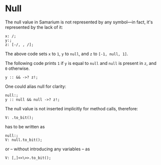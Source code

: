 # Null

The null value in Samarium is not represented by any symbol—in fact, it's represented by the lack of it:
```sm
x: /;
y:;
z: [-/, , /];
```
The above code sets `x` to `1`, `y` to `null`, and `z` to `[-1, null, 1]`.

The following code prints `1` if `y` is equal to `null` and `null` is present in `z`, and `0` otherwise.
```sm
y :: && ->? z!;
```
One could alias null for clarity:
```sm
null:;
y :: null && null ->? z!;
```

The null value is not inserted implicitly for method calls, therefore:
```sm
V: .to_bit();
```
has to be written as
```sm
null:;
V: null.to_bit();
```
or – without introducing any variables – as
```sm
V: [,]<<\>>.to_bit();
```

